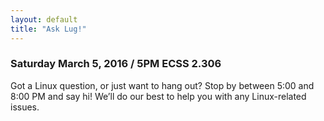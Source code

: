 ```yaml
---
layout: default
title: "Ask Lug!"
---
```


### Saturday March 5, 2016 / 5PM ECSS 2.306

Got a Linux question, or just want to hang out? Stop by between 5:00 and 8:00 PM and say hi! We’ll do our best to help you with any Linux-related issues.

